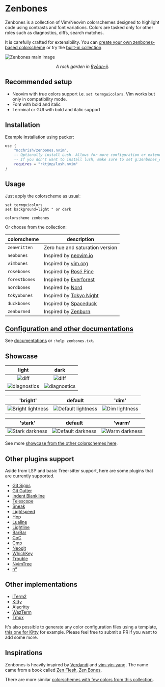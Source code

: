 # Zenbones

Zenbones is a collection of Vim/Neovim colorschemes designed to highlight code
using contrasts and font variations. Colors are tasked only for other roles such
as diagnostics, diffs, search matches.

It is carefully crafted for extensibility. You can
[create your own zenbones-based colorscheme](doc/zenbones.md#create-your-own-colorscheme)
or try the [built-in collection](#usage).

![Zenbones main image](https://user-images.githubusercontent.com/7200153/133883977-116795f3-c602-45f0-8907-b89c8d0b2f82.jpg)

<p align="center">
<em>A rock garden in <a href="https://en.wikipedia.org/wiki/Ry%C5%8Dan-ji">Ryōan-ji</a>.</em>
</p>

## Recommended setup

-   Neovim with true colors support i.e. `set termguicolors`. Vim works but only
    in compatibility mode.
-   Font with bold and italic
-   Terminal or GUI with bold and italic support

## Installation

Example installation using packer:

```lua
use {
    "mcchrish/zenbones.nvim",
    -- Optionally install Lush. Allows for more configuration or extending the colorscheme
    -- If you don't want to install lush, make sure to set g:zenbones_compat = 1
    requires = "rktjmp/lush.nvim"
}
```

## Usage

Just apply the colorscheme as usual:

```vim
set termguicolors
set background=light " or dark

colorscheme zenbones
```

Or choose from the collection:

| colorscheme   | description                                                                                |
| ------------- | ------------------------------------------------------------------------------------------ |
| `zenwritten`  | Zero hue and saturation version                                                            |
| `neobones`    | Inspired by [neovim.io](https://neovim.io)                                                 |
| `vimbones`    | Inspired by [vim.org](https://www.vim.org)                                                 |
| `rosebones`   | Inspired by [Rosé Pine](https://rosepinetheme.com)                                         |
| `forestbones` | Inspired by [Everforest](https://github.com/sainnhe/everforest)                            |
| `nordbones`   | Inspired by [Nord](https://www.nordtheme.com/docs/colors-and-palettes)                     |
| `tokyobones`  | Inspired by [Tokyo Night](https://github.com/enkia/tokyo-night-vscode-theme#color-palette) |
| `duckbones`   | Inspired by [Spaceduck](https://pineapplegiant.github.io/spaceduck)                        |
| `zenburned`   | Inspired by [Zenburn](https://kippura.org/zenburnpage)                                     |

## [Configuration and other documentations](doc/zenbones.md)

See [documentations](doc/zenbones.md) or `:help zenbones.txt`.

## Showcase

|                                                        light                                                         |                                                         dark                                                         |
| :------------------------------------------------------------------------------------------------------------------: | :------------------------------------------------------------------------------------------------------------------: |
|    ![diff](https://user-images.githubusercontent.com/7200153/133882734-de14cbb7-2faa-431b-9cb4-d674bf0f1d6a.png)     |    ![diff](https://user-images.githubusercontent.com/7200153/133882728-69abeca4-65d2-44e9-bddb-955e871c3143.png)     |
| ![diagnostics](https://user-images.githubusercontent.com/7200153/133882735-974ce339-1d5e-4bc0-9a95-82d21934222b.png) | ![diagnostics](https://user-images.githubusercontent.com/7200153/133882738-1b11be5f-5885-4ff9-9670-7e0bacbb6dd8.png) |

|                                                         'bright'                                                          |                                                          default                                                           |                                                         'dim'                                                          |
| :-----------------------------------------------------------------------------------------------------------------------: | :------------------------------------------------------------------------------------------------------------------------: | :--------------------------------------------------------------------------------------------------------------------: |
| ![Bright lightness](https://user-images.githubusercontent.com/7200153/133776552-5919f664-17d9-4d96-bf44-d587f20b01dc.png) | ![Default lightness](https://user-images.githubusercontent.com/7200153/133776625-d8e9dd88-13b3-4362-9cad-2031ef6ccf7d.png) | ![Dim lightness](https://user-images.githubusercontent.com/7200153/133776674-ff7d15e9-52e3-4a27-9099-722ffcbe1cb8.png) |

|                                                         'stark'                                                         |                                                          default                                                          |                                                         'warm'                                                         |
| :---------------------------------------------------------------------------------------------------------------------: | :-----------------------------------------------------------------------------------------------------------------------: | :--------------------------------------------------------------------------------------------------------------------: |
| ![Stark darkness](https://user-images.githubusercontent.com/7200153/133776839-4b12c3dd-233f-47d1-9740-006bf50e812a.png) | ![Default darkness](https://user-images.githubusercontent.com/7200153/133776882-26d006b4-50db-49ad-bd79-3bec327a95fc.png) | ![Warm darkness](https://user-images.githubusercontent.com/7200153/133776957-3d2949c9-51b6-4537-aca4-6ced80113b91.png) |

See more [showcase from the other colorschemes here](doc/showcase.md).

## Other plugins support

Aside from LSP and basic Tree-sitter support, here are some plugins that are
currently supported.

-   [Git Signs](https://github.com/lewis6991/gitsigns.nvim)
-   [Git Gutter](https://github.com/airblade/vim-gitgutter)
-   [Indent Blankline](https://github.com/lukas-reineke/indent-blankline.nvim)
-   [Telescope](https://github.com/nvim-telescope/telescope.nvim)
-   [Sneak](https://github.com/justinmk/vim-sneak)
-   [Lightspeed](https://github.com/ggandor/lightspeed.nvim)
-   [Hop](https://github.com/phaazon/hop.nvim)
-   [Lualine](https://github.com/hoob3rt/lualine.nvim)
-   [Lightline](https://github.com/itchyny/lightline.vim)
-   [BarBar](https://github.com/romgrk/barbar.nvim)
-   [CoC](https://github.com/neoclide/coc.nvim)
-   [Cmp](https://github.com/hrsh7th/nvim-cmp)
-   [Neogit](https://github.com/TimUntersberger/neogit)
-   [WhichKey](https://github.com/folke/which-key.nvim)
-   [Trouble](https://github.com/folke/trouble.nvim)
-   [NvimTree](https://github.com/kyazdani42/nvim-tree.lua)
-   [n³](https://github.com/mcchrish/nnn.vim)

## Other implementations

-   [iTerm2](extras/iterm)
-   [Kitty](extras/kitty)
-   [Alacritty](extras/alacritty)
-   [WezTerm](extras/wezterm)
-   [Tmux](extras/tmux)

It's also possible to generate any color configuration files using a template,
[this one for Kitty](lua/zenbones/template/kitty.lua) for example. Please feel
free to submit a PR if you want to add some more.

## Inspirations

Zenbones is heavily inspired by
[Verdandi](https://github.com/be5invis/vsc-theme-verdandi) and
[vim-yin-yang](https://github.com/pgdouyon/vim-yin-yang). The name came from a
book called
[Zen Flesh, Zen Bones](https://en.wikipedia.org/wiki/Zen_Flesh,_Zen_Bones).

There are more similar
[colorschemes with few colors from this collection](https://github.com/mcchrish/vim-no-color-collections).
